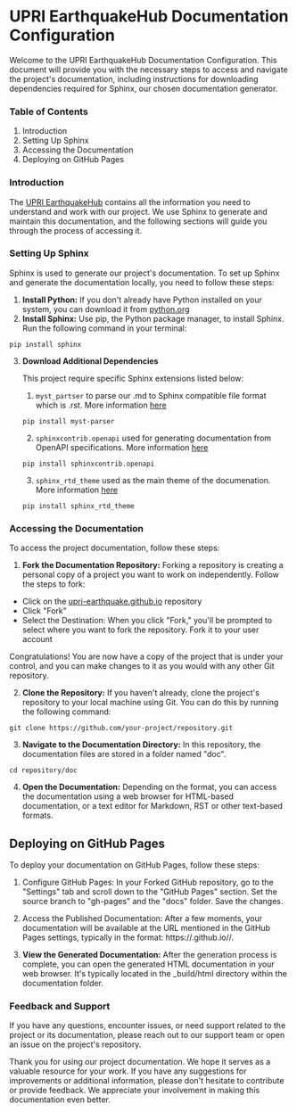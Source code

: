 UPRI EarthquakeHub Documentation Configuration
==================================

Welcome to the UPRI EarthquakeHub Documentation Configuration. This document will provide you with the necessary steps to access and navigate the project's documentation, including instructions for downloading dependencies required for Sphinx, our chosen documentation generator.


### Table of Contents

1. Introduction
2. Setting Up Sphinx
3. Accessing the Documentation
4. Deploying on GitHub Pages



### Introduction

The [UPRI EarthquakeHub](https://upri-earthquake.github.io/) contains all the information you need to understand and work with our project. We use Sphinx to generate and maintain this documentation, and the following sections will guide you through the process of accessing it.

### Setting Up Sphinx
Sphinx is used to generate our project's documentation. To set up Sphinx and generate the documentation locally, you need to follow these steps:

1. **Install Python:** If you don't already have Python installed on your system, you can download it from [python.org](https://www.python.org/)
2. **Install Sphinx:** Use pip, the Python package manager, to install Sphinx. Run the following command in your terminal:
```
pip install sphinx

```
3.  **Download Additional Dependencies**

    This project require specific Sphinx extensions listed below:
    1. ```myst_partser``` to parse our .md to Sphinx compatible file format which is .rst. More information [here](https://pypi.org/project/myst-parser/)

    ```
    pip install myst-parser
    ```
    2. ```sphinxcontrib.openapi``` used for generating documentation from OpenAPI specifications. More information [here](https://pypi.org/project/sphinxcontrib-openapi/)

    ```
    pip install sphinxcontrib.openapi
    ```
    3.  ```sphinx_rtd_theme``` used as the main theme of the documenation.  More information [here](https://pypi.org/project/sphinx-rtd-theme/)

    ```
    pip install sphinx_rtd_theme

    ```

### Accessing the Documentation
To access the project documentation, follow these steps:

1. **Fork the Documentation Repository:** Forking a repository is creating a personal copy of a project you want to work on independently. Follow the steps to fork:

- Click on the [upri-earthquake.github.io](https://github.com/UPRI-earthquake/upri-earthquake.github.io) repository
- Click "Fork"
- Select the Destination: When you click "Fork," you'll be prompted to select where you want to fork the repository. Fork it to your user account

Congratulations! You are now have a copy of the project that is under your control, and you can make changes to it as you would with any other Git repository.

2. **Clone the Repository:** If you haven't already, clone the project's repository to your local machine using Git. You can do this by running the following command:

```
git clone https://github.com/your-project/repository.git
```

3. **Navigate to the Documentation Directory:** In this repository, the documentation files are stored in a folder named "doc".

```
cd repository/doc
````


4. **Open the Documentation:** Depending on the format, you can access the documentation using a web browser for HTML-based documentation, or a text editor for Markdown, RST or other text-based formats.



## Deploying on GitHub Pages
To deploy your documentation on GitHub Pages, follow these steps:

1. Configure GitHub Pages: In your Forked GitHub repository, go to the "Settings" tab and scroll down to the "GitHub Pages" section. Set the source branch to "gh-pages" and the "docs" folder. Save the changes.

4. Access the Published Documentation: After a few moments, your documentation will be available at the URL mentioned in the GitHub Pages settings, typically in the format: https://<username>.github.io/<repository>/.






















5. **View the Generated Documentation:**
After the generation process is complete, you can open the generated HTML documentation in your web browser. It's typically located in the _build/html directory within the documentation folder.




### Feedback and Support
If you have any questions, encounter issues, or need support related to the project or its documentation, please reach out to our support team or open an issue on the project's repository.

Thank you for using our project documentation. We hope it serves as a valuable resource for your work. If you have any suggestions for improvements or additional information, please don't hesitate to contribute or provide feedback. We appreciate your involvement in making this documentation even better.

